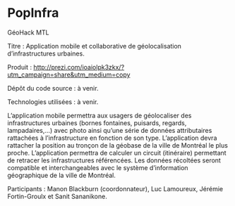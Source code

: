 PopInfra
========

GéoHack MTL

Titre : Application mobile et collaborative de géolocalisation d’infrastructures urbaines.

Produit : http://prezi.com/ioaiolpk3zkx/?utm_campaign=share&utm_medium=copy

Dépôt du code source : à venir.

Technologies utilisées : à venir.

L’application mobile permettra aux usagers de géolocaliser des infrastructures urbaines (bornes fontaines, puisards, regards, lampadaires,…) avec photo ainsi qu’une série de données attributaires rattachées à l’infrastructure en fonction de son type. L’application devra rattacher la position au tronçon de la géobase de la ville de Montréal le plus proche. L’application permettra de calculer un circuit (itinéraire) permettant de retracer les infrastructures référencées. Les données récoltées seront compatible et interchangeables avec le système d’information géographique de la ville de Montréal.

Participants : Manon Blackburn (coordonnateur), Luc Lamoureux, Jérémie Fortin-Groulx et Sanit Sananikone.
